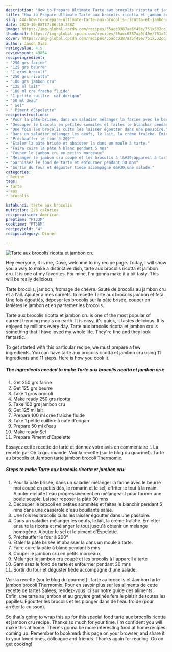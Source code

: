 ```yaml
---
description: "How to Prepare Ultimate Tarte aux brocolis ricotta et jambon cru"
title: "How to Prepare Ultimate Tarte aux brocolis ricotta et jambon cru"
slug: 444-how-to-prepare-ultimate-tarte-aux-brocolis-ricotta-et-jambon-cru
date: 2020-10-08T17:06:19.348Z
image: https://img-global.cpcdn.com/recipes/55acc0387aa5f45e/751x532cq70/tarte-aux-brocolis-ricotta-et-jambon-cru-photo-principale-de-la-recette.jpg
thumbnail: https://img-global.cpcdn.com/recipes/55acc0387aa5f45e/751x532cq70/tarte-aux-brocolis-ricotta-et-jambon-cru-photo-principale-de-la-recette.jpg
cover: https://img-global.cpcdn.com/recipes/55acc0387aa5f45e/751x532cq70/tarte-aux-brocolis-ricotta-et-jambon-cru-photo-principale-de-la-recette.jpg
author: Jason Diaz
ratingvalue: 4.5
reviewcount: 49854
recipeingredient:
- "250 grs farine"
- "125 grs beurre"
- "1 gros brocoli"
- "250 grs ricotta"
- "100 grs jambon cru"
- "125 ml lait"
- "100 ml cre frache fluide"
- "1 petite cuillre  caf dorigan"
- "50 ml deau"
- " Sel"
- " Piment dEspelette"
recipeinstructions:
- "Pour la pâte brisée, dans un saladier mélanger la farine avec le beurre moi coupé en petits dés, le romarin et le sel, effriter le tout à la main. Ajouter ensuite l&#39;eau progressivement en mélangeant pour former une boule souple. Laisser reposer la pâte 30 mns"
- "Découper le brocoli en petites sommités et faites le blanchir pendant 5 mns dans une casserole d&#39;eau bouillante salée."
- "Une fois les brocolis cuits les laisser égoutter dans une passoire."
- "Dans un saladier mélanger les oeufs, le lait, la crème fraîche. Émietter ensuite la ricotta et mélanger le tout jusqu&#39;à obtenir un mélange homogène. Ajouter le sel et le piment d&#39;Espelette."
- "Préchauffer le four à 200°"
- "Étaler la pâte brisée et abaisser la dans un moule à tarte."
- "Faire cuire la pâte à blanc pendant 5 mns"
- "Couper le jambon cru en petits morceaux"
- "Mélanger le jambon cru coupé et les brocolis à l&#39;appareil à tarte"
- "Garnissez le fond de tarte et enfourner pendant 30 mns"
- "Sortir du four et déguster tiède accompagné d&#39;une salade."
categories:
- Recipe
tags:
- tarte
- aux
- brocolis

katakunci: tarte aux brocolis 
nutrition: 226 calories
recipecuisine: American
preptime: "PT33M"
cooktime: "PT38M"
recipeyield: "4"
recipecategory: Dinner

---
```



![Tarte aux brocolis ricotta et jambon cru](https://img-global.cpcdn.com/recipes/55acc0387aa5f45e/751x532cq70/tarte-aux-brocolis-ricotta-et-jambon-cru-photo-principale-de-la-recette.jpg)

Hey everyone, it is me, Dave, welcome to my recipe page. Today, I will show you a way to make a distinctive dish, tarte aux brocolis ricotta et jambon cru. It is one of my favorites. For mine, I'm gonna make it a bit tasty. This will be really delicious.

Tarte brocolis, jambon, fromage de chèvre. Sauté de brocolis au jambon cru et à l&#39;ail. Ajouter à mes carnets. la recette Tarte aux brocolis jambon et feta. Une fois égouttés, déposer les brocolis sur la pâte brisée, couper en lanières le jambon et en parsemer les brocolis.

Tarte aux brocolis ricotta et jambon cru is one of the most popular of current trending meals on earth. It is easy, it's quick, it tastes delicious. It is enjoyed by millions every day. Tarte aux brocolis ricotta et jambon cru is something that I have loved my whole life. They're fine and they look fantastic.


To get started with this particular recipe, we must prepare a few ingredients. You can have tarte aux brocolis ricotta et jambon cru using 11 ingredients and 11 steps. Here is how you cook it.

<!--inarticleads1-->

##### The ingredients needed to make Tarte aux brocolis ricotta et jambon cru:

1. Get 250 grs farine
1. Get 125 grs beurre
1. Take 1 gros brocoli
1. Make ready 250 grs ricotta
1. Take 100 grs jambon cru
1. Get 125 ml lait
1. Prepare 100 ml crée fraîche fluide
1. Take 1 petite cuillère à café d&#39;origan
1. Prepare 50 ml d&#39;eau
1. Make ready  Sel
1. Prepare  Piment d&#39;Espelette


Essayez cette recette de tarte et donnez votre avis en commentaire !. La recette par Oh la gourmande. Voir la recette (sur le blog du gourmet). Tarte au brocolis et Jambon tarte jambon brocoli Thermomix. 

<!--inarticleads2-->

##### Steps to make Tarte aux brocolis ricotta et jambon cru:

1. Pour la pâte brisée, dans un saladier mélanger la farine avec le beurre moi coupé en petits dés, le romarin et le sel, effriter le tout à la main. Ajouter ensuite l&#39;eau progressivement en mélangeant pour former une boule souple. Laisser reposer la pâte 30 mns
1. Découper le brocoli en petites sommités et faites le blanchir pendant 5 mns dans une casserole d&#39;eau bouillante salée.
1. Une fois les brocolis cuits les laisser égoutter dans une passoire.
1. Dans un saladier mélanger les oeufs, le lait, la crème fraîche. Émietter ensuite la ricotta et mélanger le tout jusqu&#39;à obtenir un mélange homogène. Ajouter le sel et le piment d&#39;Espelette.
1. Préchauffer le four à 200°
1. Étaler la pâte brisée et abaisser la dans un moule à tarte.
1. Faire cuire la pâte à blanc pendant 5 mns
1. Couper le jambon cru en petits morceaux
1. Mélanger le jambon cru coupé et les brocolis à l&#39;appareil à tarte
1. Garnissez le fond de tarte et enfourner pendant 30 mns
1. Sortir du four et déguster tiède accompagné d&#39;une salade.


Voir la recette (sur le blog du gourmet). Tarte au brocolis et Jambon tarte jambon brocoli Thermomix. Pour en savoir plus sur les aliments de cette recette de tartes Salees, rendez-vous ici sur notre guide des aliments. Enfin, une tarte au jambon et au gruyère gratinée fera le plaisir de toutes les papilles. Egoutter les brocolis et les plonger dans de l&#39;eau froide (pour arrêter la cuisson). 

So that's going to wrap this up for this special food tarte aux brocolis ricotta et jambon cru recipe. Thanks so much for your time. I'm confident you will make this at home. There's gonna be more interesting food at home recipes coming up. Remember to bookmark this page on your browser, and share it to your loved ones, colleague and friends. Thanks again for reading. Go on get cooking!
